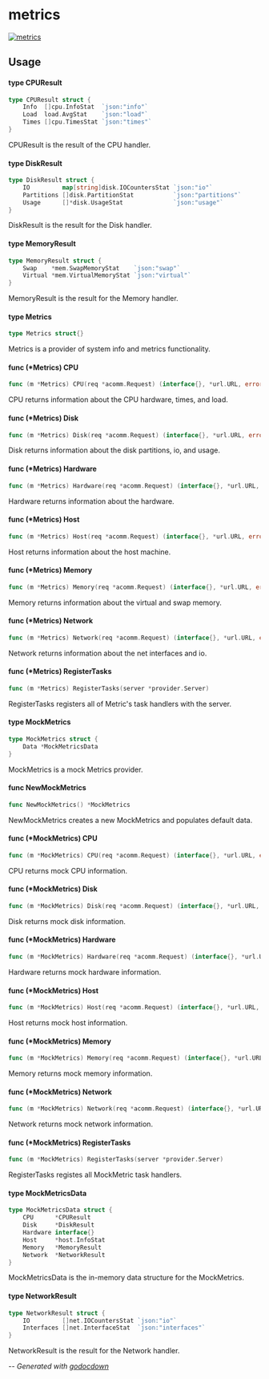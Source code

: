 # metrics

[![metrics](https://godoc.org/github.com/cerana/cerana/providers/metrics?status.svg)](https://godoc.org/github.com/cerana/cerana/providers/metrics)



## Usage

#### type CPUResult

```go
type CPUResult struct {
	Info  []cpu.InfoStat  `json:"info"`
	Load  load.AvgStat    `json:"load"`
	Times []cpu.TimesStat `json:"times"`
}
```

CPUResult is the result of the CPU handler.

#### type DiskResult

```go
type DiskResult struct {
	IO         map[string]disk.IOCountersStat `json:"io"`
	Partitions []disk.PartitionStat           `json:"partitions"`
	Usage      []*disk.UsageStat              `json:"usage"`
}
```

DiskResult is the result for the Disk handler.

#### type MemoryResult

```go
type MemoryResult struct {
	Swap    *mem.SwapMemoryStat    `json:"swap"`
	Virtual *mem.VirtualMemoryStat `json:"virtual"`
}
```

MemoryResult is the result for the Memory handler.

#### type Metrics

```go
type Metrics struct{}
```

Metrics is a provider of system info and metrics functionality.

#### func (*Metrics) CPU

```go
func (m *Metrics) CPU(req *acomm.Request) (interface{}, *url.URL, error)
```
CPU returns information about the CPU hardware, times, and load.

#### func (*Metrics) Disk

```go
func (m *Metrics) Disk(req *acomm.Request) (interface{}, *url.URL, error)
```
Disk returns information about the disk partitions, io, and usage.

#### func (*Metrics) Hardware

```go
func (m *Metrics) Hardware(req *acomm.Request) (interface{}, *url.URL, error)
```
Hardware returns information about the hardware.

#### func (*Metrics) Host

```go
func (m *Metrics) Host(req *acomm.Request) (interface{}, *url.URL, error)
```
Host returns information about the host machine.

#### func (*Metrics) Memory

```go
func (m *Metrics) Memory(req *acomm.Request) (interface{}, *url.URL, error)
```
Memory returns information about the virtual and swap memory.

#### func (*Metrics) Network

```go
func (m *Metrics) Network(req *acomm.Request) (interface{}, *url.URL, error)
```
Network returns information about the net interfaces and io.

#### func (*Metrics) RegisterTasks

```go
func (m *Metrics) RegisterTasks(server *provider.Server)
```
RegisterTasks registers all of Metric's task handlers with the server.

#### type MockMetrics

```go
type MockMetrics struct {
	Data *MockMetricsData
}
```

MockMetrics is a mock Metrics provider.

#### func  NewMockMetrics

```go
func NewMockMetrics() *MockMetrics
```
NewMockMetrics creates a new MockMetrics and populates default data.

#### func (*MockMetrics) CPU

```go
func (m *MockMetrics) CPU(req *acomm.Request) (interface{}, *url.URL, error)
```
CPU returns mock CPU information.

#### func (*MockMetrics) Disk

```go
func (m *MockMetrics) Disk(req *acomm.Request) (interface{}, *url.URL, error)
```
Disk returns mock disk information.

#### func (*MockMetrics) Hardware

```go
func (m *MockMetrics) Hardware(req *acomm.Request) (interface{}, *url.URL, error)
```
Hardware returns mock hardware information.

#### func (*MockMetrics) Host

```go
func (m *MockMetrics) Host(req *acomm.Request) (interface{}, *url.URL, error)
```
Host returns mock host information.

#### func (*MockMetrics) Memory

```go
func (m *MockMetrics) Memory(req *acomm.Request) (interface{}, *url.URL, error)
```
Memory returns mock memory information.

#### func (*MockMetrics) Network

```go
func (m *MockMetrics) Network(req *acomm.Request) (interface{}, *url.URL, error)
```
Network returns mock network information.

#### func (*MockMetrics) RegisterTasks

```go
func (m *MockMetrics) RegisterTasks(server *provider.Server)
```
RegisterTasks registes all MockMetric task handlers.

#### type MockMetricsData

```go
type MockMetricsData struct {
	CPU      *CPUResult
	Disk     *DiskResult
	Hardware interface{}
	Host     *host.InfoStat
	Memory   *MemoryResult
	Network  *NetworkResult
}
```

MockMetricsData is the in-memory data structure for the MockMetrics.

#### type NetworkResult

```go
type NetworkResult struct {
	IO         []net.IOCountersStat `json:"io"`
	Interfaces []net.InterfaceStat  `json:"interfaces"`
}
```

NetworkResult is the result for the Network handler.

--
*Generated with [godocdown](https://github.com/robertkrimen/godocdown)*
